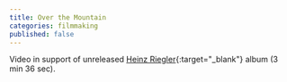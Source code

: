 ```yaml
---
title: Over the Mountain
categories: filmmaking
published: false
---
```


Video in support of unreleased [Heinz Riegler][hr]{:target="_blank"} album (3
min 36 sec).

[hr]: http://heinzriegler.com
